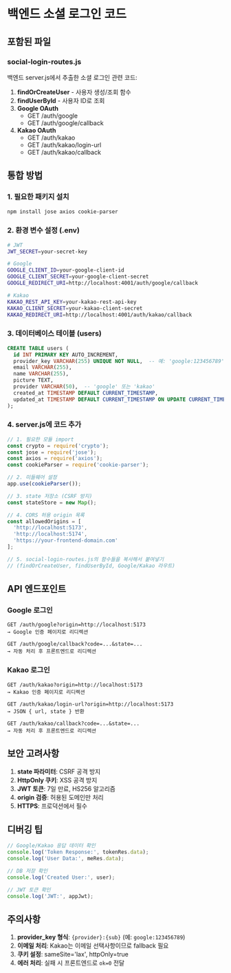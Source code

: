 # 백엔드 소셜 로그인 코드

##  포함된 파일

### social-login-routes.js
백엔드 server.js에서 추출한 소셜 로그인 관련 코드:

1. **findOrCreateUser** - 사용자 생성/조회 함수
2. **findUserById** - 사용자 ID로 조회
3. **Google OAuth** 
   - GET /auth/google
   - GET /auth/google/callback
4. **Kakao OAuth**
   - GET /auth/kakao
   - GET /auth/kakao/login-url
   - GET /auth/kakao/callback

##  통합 방법

### 1. 필요한 패키지 설치
```bash
npm install jose axios cookie-parser
```

### 2. 환경 변수 설정 (.env)
```bash
# JWT
JWT_SECRET=your-secret-key

# Google
GOOGLE_CLIENT_ID=your-google-client-id
GOOGLE_CLIENT_SECRET=your-google-client-secret  
GOOGLE_REDIRECT_URI=http://localhost:4001/auth/google/callback

# Kakao
KAKAO_REST_API_KEY=your-kakao-rest-api-key
KAKAO_CLIENT_SECRET=your-kakao-client-secret
KAKAO_REDIRECT_URI=http://localhost:4001/auth/kakao/callback
```

### 3. 데이터베이스 테이블 (users)
```sql
CREATE TABLE users (
  id INT PRIMARY KEY AUTO_INCREMENT,
  provider_key VARCHAR(255) UNIQUE NOT NULL,  -- 예: 'google:123456789'
  email VARCHAR(255),
  name VARCHAR(255),
  picture TEXT,
  provider VARCHAR(50),  -- 'google' 또는 'kakao'
  created_at TIMESTAMP DEFAULT CURRENT_TIMESTAMP,
  updated_at TIMESTAMP DEFAULT CURRENT_TIMESTAMP ON UPDATE CURRENT_TIMESTAMP
);
```

### 4. server.js에 코드 추가
```javascript
// 1. 필요한 모듈 import
const crypto = require('crypto');
const jose = require('jose');
const axios = require('axios');
const cookieParser = require('cookie-parser');

// 2. 미들웨어 설정
app.use(cookieParser());

// 3. state 저장소 (CSRF 방지)
const stateStore = new Map();

// 4. CORS 허용 origin 목록
const allowedOrigins = [
  'http://localhost:5173',
  'http://localhost:5174',
  'https://your-frontend-domain.com'
];

// 5. social-login-routes.js의 함수들을 복사해서 붙여넣기
// (findOrCreateUser, findUserById, Google/Kakao 라우트)
```

##  API 엔드포인트

### Google 로그인
```
GET /auth/google?origin=http://localhost:5173
→ Google 인증 페이지로 리디렉션

GET /auth/google/callback?code=...&state=...
→ 자동 처리 후 프론트엔드로 리디렉션
```

### Kakao 로그인
```
GET /auth/kakao?origin=http://localhost:5173
→ Kakao 인증 페이지로 리디렉션

GET /auth/kakao/login-url?origin=http://localhost:5173
→ JSON { url, state } 반환

GET /auth/kakao/callback?code=...&state=...
→ 자동 처리 후 프론트엔드로 리디렉션
```

##  보안 고려사항

1. **state 파라미터**: CSRF 공격 방지
2. **HttpOnly 쿠키**: XSS 공격 방지
3. **JWT 토큰**: 7일 만료, HS256 알고리즘
4. **origin 검증**: 허용된 도메인만 처리
5. **HTTPS**: 프로덕션에서 필수

##  디버깅 팁

```javascript
// Google/Kakao 응답 데이터 확인
console.log('Token Response:', tokenRes.data);
console.log('User Data:', meRes.data);

// DB 저장 확인
console.log('Created User:', user);

// JWT 토큰 확인
console.log('JWT:', appJwt);
```

##  주의사항

1. **provider_key 형식**: `{provider}:{sub}` (예: `google:123456789`)
2. **이메일 처리**: Kakao는 이메일 선택사항이므로 fallback 필요
3. **쿠키 설정**: sameSite='lax', httpOnly=true
4. **에러 처리**: 실패 시 프론트엔드로 `ok=0` 전달
